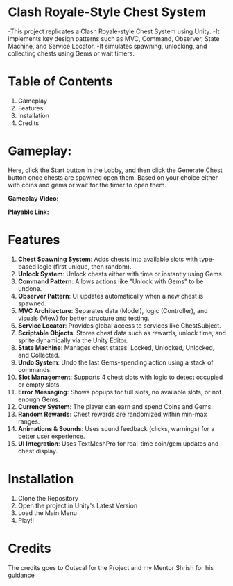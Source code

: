 # Clash Royale-Style Chest System
-This project replicates a Clash Royale-style Chest System using Unity. 
-It implements key design patterns such as MVC, Command, Observer, State Machine, and Service Locator. 
-It simulates spawning, unlocking, and collecting chests using Gems or wait timers.

# Table of Contents
1. Gameplay
2. Features
3. Installation
4. Credits

# Gameplay:
Here, click the Start button in the Lobby, and then click the Generate Chest button once chests are spawned open them.
Based on your choice either with coins and gems or wait for the timer to open them.

**Gameplay Video:**

**Playable Link:** 

# Features
1. **Chest Spawning System**: Adds chests into available slots with type-based logic (first unique, then random).
2. **Unlock System**: Unlock chests either with time or instantly using Gems.
3. **Command Pattern**: Allows actions like "Unlock with Gems" to be undone.
4. **Observer Pattern**: UI updates automatically when a new chest is spawned.
5. **MVC Architecture**: Separates data (Model), logic (Controller), and visuals (View) for better structure and testing.
6. **Service Locator**: Provides global access to services like ChestSubject.
7. **Scriptable Objects**: Stores chest data such as rewards, unlock time, and sprite dynamically via the Unity Editor.
8. **State Machine**: Manages chest states: Locked, Unlocked, Unlocked, and Collected.
9. **Undo System**: Undo the last Gems-spending action using a stack of commands.
10. **Slot Management**: Supports 4 chest slots with logic to detect occupied or empty slots.
11. **Error Messaging**: Shows popups for full slots, no available slots, or not enough Gems.
12. **Currency System**: The player can earn and spend Coins and Gems.
13. **Random Rewards**: Chest rewards are randomized within min-max ranges.
14. **Animations & Sounds**: Uses sound feedback (clicks, warnings) for a better user experience.
15. **UI Integration**: Uses TextMeshPro for real-time coin/gem updates and chest display.

# Installation
1. Clone the Repository 
2. Open the project in Unity's Latest Version 
3. Load the Main Menu 
4. Play!!

# Credits
The credits goes to Outscal for the Project and my Mentor Shrish for his guidance


